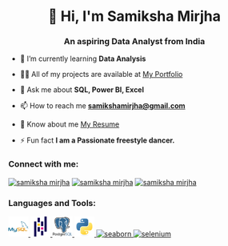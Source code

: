<h1 align="center">👋 Hi, 
  I'm Samiksha Mirjha</h1>
<h3 align="center">An aspiring Data Analyst from India</h3>

- 🌱 I’m currently learning **Data Analysis**

- 👨‍💻 All of my projects are available at [My Portfolio](https://sites.google.com/view/samiksha-mirjha-portfolio/home)

- 💬 Ask me about **SQL, Power BI, Excel**

- 📫 How to reach me **samikshamirjha@gmail.com**

- 📄 Know about me [My Resume](https://resume-builder-test-new.masaischool.com/resume/public?resumeId=667416db42e58acbb849a27a)

- ⚡ Fun fact **I am a Passionate freestyle dancer.**

<h3 align="left">Connect with me:</h3>
<p align="left">
<a href="https://www.linkedin.com/in/samiksha-mirjha/" target="blank"><img align="center" src="https://raw.githubusercontent.com/rahuldkjain/github-profile-readme-generator/master/src/images/icons/Social/linked-in-alt.svg" alt="samiksha mirjha" height="30" width="40" /></a>
<a href="https://www.hackerrank.com/profile/samikshamirjha" target="blank"><img align="center" src="https://raw.githubusercontent.com/rahuldkjain/github-profile-readme-generator/master/src/images/icons/Social/hackerrank.svg" alt="samiksha mirjha" height="30" width="40" /></a>
<a href="https://www.instagram.com/samikshamirjha/?igsh=NjI4Z2N4Nm42eGVw" target="blank"><img align="center" src="https://raw.githubusercontent.com/rahuldkjain/github-profile-readme-generator/master/src/images/icons/Social/instagram.svg" alt="samiksha mirjha" height="30" width="40" /></a>  
</p>

<h3 align="left">Languages and Tools:</h3>
<p align="left"> <a href="https://www.mysql.com/" target="_blank" rel="noreferrer"> <img src="https://raw.githubusercontent.com/devicons/devicon/master/icons/mysql/mysql-original-wordmark.svg" alt="mysql" width="40" height="40"/> </a> <a href="https://pandas.pydata.org/" target="_blank" rel="noreferrer"> <img src="https://raw.githubusercontent.com/devicons/devicon/2ae2a900d2f041da66e950e4d48052658d850630/icons/pandas/pandas-original.svg" alt="pandas" width="40" height="40"/> </a> <a href="https://www.postgresql.org" target="_blank" rel="noreferrer"> <img src="https://raw.githubusercontent.com/devicons/devicon/master/icons/postgresql/postgresql-original-wordmark.svg" alt="postgresql" width="40" height="40"/> </a> <a href="https://www.python.org" target="_blank" rel="noreferrer"> <img src="https://raw.githubusercontent.com/devicons/devicon/master/icons/python/python-original.svg" alt="python" width="40" height="40"/> </a> <a href="https://seaborn.pydata.org/" target="_blank" rel="noreferrer"> <img src="https://seaborn.pydata.org/_images/logo-mark-lightbg.svg" alt="seaborn" width="40" height="40"/> </a> <a href="https://www.selenium.dev" target="_blank" rel="noreferrer"> <img src="https://raw.githubusercontent.com/detain/svg-logos/780f25886640cef088af994181646db2f6b1a3f8/svg/selenium-logo.svg" alt="selenium" width="40" height="40"/> </a> </p>
